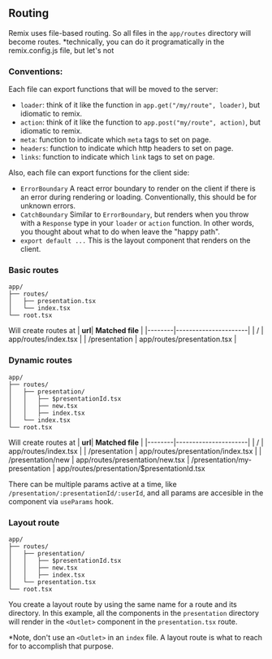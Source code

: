 ## Routing

Remix uses file-based routing. So all files in the `app/routes` directory will
become routes.
\*technically, you can do it programatically in the remix.config.js file, but let's not

### Conventions:

Each file can export functions that will be moved to the server:

- `loader`: think of it like the function in `app.get("/my/route", loader)`, but
  idiomatic to remix.
- `action`: think of it like the function to `app.post("my/route", action)`, but
  idiomatic to remix.
- `meta`: function to indicate which `meta` tags to set on page.
- `headers`: function to indicate which http headers to set on page.
- `links`: function to indicate which `link` tags to set on page.

Also, each file can export functions for the client side:

- `ErrorBoundary` A react error boundary to render on the client if there is an
  error during rendering or loading. Conventionally, this should be for unknown errors.
- `CatchBoundary` Similar to `ErrorBoundary`, but renders when you throw with a
  `Response` type in your `loader` or `action` function. In other words, you thought
  about what to do when leave the "happy path".
- `export default ...` This is the layout component that renders on the client.

### Basic routes

```
app/
├── routes/
│   ├── presentation.tsx
│   └── index.tsx
└── root.tsx
```

Will create routes at
| **url**| **Matched file** |
|--------|----------------------|
| / | app/routes/index.tsx |
| /presentation | app/routes/presentation.tsx |

### Dynamic routes

```
app/
├── routes/
│   ├── presentation/
│   │   ├── $presentationId.tsx
│   │   ├── new.tsx
│   │   ├── index.tsx
│   └── index.tsx
└── root.tsx
```

Will create routes at
| **url**| **Matched file** |
|--------|----------------------|
| / | app/routes/index.tsx |
| /presentation | app/routes/presentation/index.tsx |
| /presentation/new | app/routes/presentation/new.tsx
| /presentation/my-presentation | app/routes/presentation/$presentationId.tsx

There can be multiple params active at a time, like `/presentation/:presentationId/:userId`, and all params are accesible in the component via `useParams` hook.

### Layout route

```
app/
├── routes/
│   ├── presentation/
│   │   ├── $presentationId.tsx
│   │   ├── new.tsx
│   │   ├── index.tsx
│   └── presentation.tsx
└── root.tsx
```

You create a layout route by using the same name for a route and its directory. In this example, all the components in the `presentation` directory will render in the `<Outlet>` component in the `presentation.tsx` route.

\*Note, don't use an `<Outlet>` in an `index` file. A layout route is what to reach for to accomplish that purpose.
